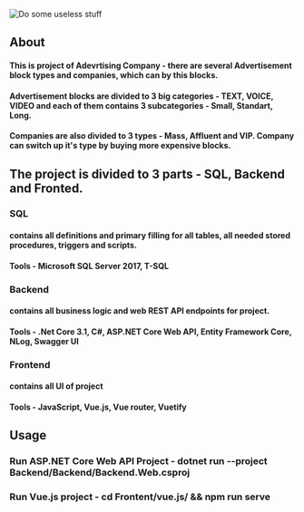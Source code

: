![Do some useless stuff](https://github.com/raphaelryazhapov/AdvertisingCompany/workflows/Do%20some%20useless%20stuff/badge.svg?branch=master)

## About

#### This is project of Adevrtising Company - there are several Advertisement block types and companies, which can by this blocks.
#### Advertisement blocks are divided to 3 big categories - TEXT, VOICE, VIDEO and each of them contains 3 subcategories - Small, Standart, Long.
#### Companies are also divided to 3 types - Mass, Affluent and VIP. Company can switch up it's type by buying more expensive blocks.

## The project is divided to 3 parts - SQL, Backend and Fronted.

### SQL
#### contains all definitions and primary filling for all tables, all needed stored procedures, triggers and scripts.
#### Tools - Microsoft SQL Server 2017, T-SQL

### Backend
#### contains all business logic and web REST API endpoints for project.
#### Tools - .Net Core 3.1, C#, ASP.NET Core Web API, Entity Framework Core, NLog, Swagger UI

### Frontend
#### contains all UI of project
#### Tools - JavaScript, Vue.js, Vue router, Vuetify


## Usage
### Run ASP.NET Core Web API Project - dotnet run --project Backend/Backend/Backend.Web.csproj
### Run Vue.js project - cd Frontent/vue.js/ && npm run serve
